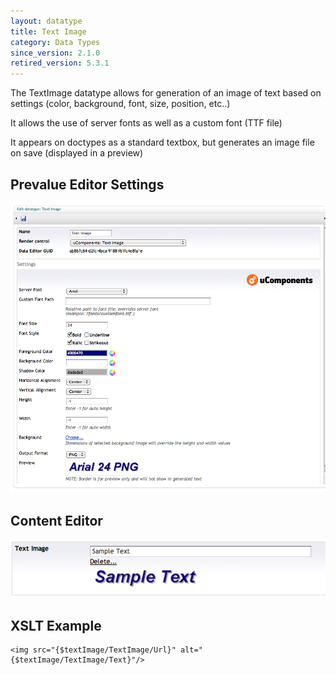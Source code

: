 ```yaml
---
layout: datatype
title: Text Image
category: Data Types
since_version: 2.1.0
retired_version: 5.3.1
---
```


The TextImage datatype allows for generation of an image of text based on settings (color, background, font, size, position, etc..)

It allows the use of server fonts as well as a custom font (TTF file)

It appears on doctypes as a standard textbox, but generates an image file on save (displayed in a preview)

## Prevalue Editor Settings

![Prevalue Editor](PreValueEditor.png)

## Content Editor

![Content Editor](DataEditor.png)

## XSLT Example

	<img src="{$textImage/TextImage/Url}" alt="{$textImage/TextImage/Text}"/>
